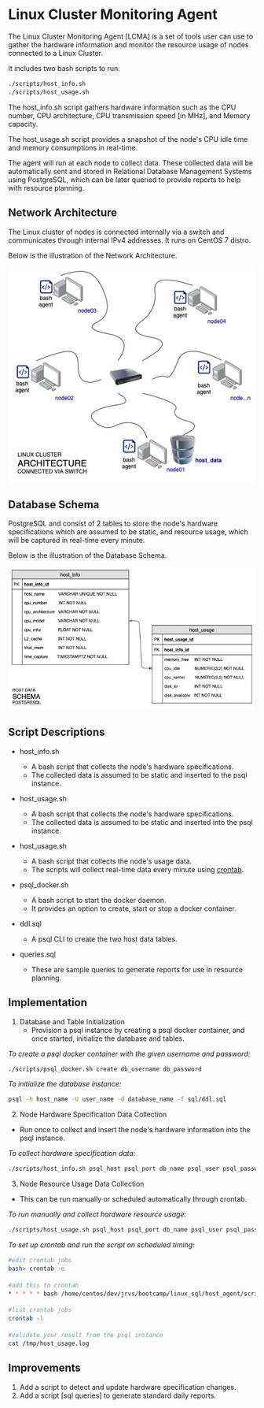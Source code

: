 # Linux Cluster Monitoring Agent

The Linux Cluster Monitoring Agent [LCMA] is a set of tools user can use to gather the hardware information
and monitor the resource usage of nodes connected to a Linux Cluster.

It includes two bash scripts to run:

```bash
./scripts/host_info.sh
./scripts/host_usage.sh
```

The host_info.sh script gathers hardware information such as the CPU number,
CPU architecture, CPU transmission speed [in MHz], and Memory capacity.

The host_usage.sh script provides a snapshot of the node's CPU idle time
and memory consumptions in real-time.

The agent will run at each node to collect data. These collected data will be automatically
sent and stored in Relational Database Management Systems using PostgreSQL, which can be later
queried to provide reports to help with resource planning.

## Network Architecture

The Linux cluster of nodes is connected internally via a switch and communicates
through internal IPv4 addresses.  It runs on CentOS 7 distro.

Below is the illustration of the Network Architecture.

![architecture](./assets/architecture.jpg)

## Database Schema

PostgreSQL and consist of 2 tables to store the node's
hardware specifications which are assumed to be static, and resource usage, which will
be captured in real-time every minute.

Below is the illustration of the Database Schema.

![schema](./assets/schema.jpg)

## Script Descriptions
* host_info.sh
    * A bash script that collects the node's hardware specifications.
    * The collected data is assumed to be static and inserted to the psql instance.


* host_usage.sh
    * A bash script that collects the node's hardware specifications.
    * The collected data is assumed to be static and inserted into the psql instance.


* host_usage.sh
  * A bash script that collects the node's usage data.
  * The scripts will collect real-time data every minute using [crontab](https://phoenixnap.com/kb/set-up-cron-job-linux).


* psql_docker.sh
  * A bash script to start the docker daemon.
  * It provides an option to create, start or stop a docker container.


* ddl.sql
  * A psql CLI to create the two host data tables.


* queries.sql
  * These are sample queries to generate reports for use in resource planning.

## Implementation
1. Database and Table Initialization
    *  Provision a psql instance by creating a psql docker container, and once started, initialize the database and tables.
       
*To create a psql docker container with the given username and password:*
```bash
./scripts/psql_docker.sh create db_username db_password
```
*To initialize the database instance:*
```bash
psql -h host_name -U user_name -d database_name -f sql/ddl.sql
```

2. Node Hardware Specification Data Collection
  *  Run once to collect and insert the node's hardware information into the psql instance.
     
*To collect hardware specification data:*
```bash
./scripts/host_info.sh psql_host psql_port db_name psql_user psql_password
```

3. Node Resource Usage Data Collection
  *  This can be run manually or scheduled automatically through crontab.
     
*To run manually and collect hardware resource usage:*
```bash
./scripts/host_usage.sh psql_host psql_port db_name psql_user psql_password
```
*To set up crontab and run the script on scheduled timing:*
```bash
#edit crontab jobs
bash> crontab -e

#add this to crontab
* * * * * bash /home/centos/dev/jrvs/bootcamp/linux_sql/host_agent/scripts/host_usage.sh localhost 5432 host_agent postgres password > /tmp/host_usage.log

#list crontab jobs
crontab -l

#validate your result from the psql instance
cat /tmp/host_usage.log

```

## Improvements
1. Add a script to detect and update hardware specification changes.
2. Add a script [sql queries] to generate standard daily reports. 